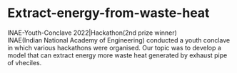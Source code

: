 # Extract-energy-from-waste-heat

INAE-Youth-Conclave 2022|Hackathon(2nd prize winner)                      
INAE(Indian National Academy of Engineering) conducted a youth conclave in which various hackathons were organised. Our topic was to develop a model that can extract energy more waste heat generated by exhaust pipe of vheciles.
